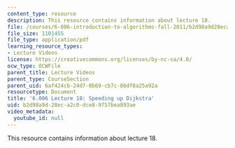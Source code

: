 ```yaml
---
content_type: resource
description: This resource contains information about lecture 18.
file: /courses/6-006-introduction-to-algorithms-fall-2011/b2d98a9d28eca2c0dce89757bea893ae_MIT6_006F11_lec18.pdf
file_size: 1101455
file_type: application/pdf
learning_resource_types:
- Lecture Videos
license: https://creativecommons.org/licenses/by-nc-sa/4.0/
ocw_type: OCWFile
parent_title: Lecture Videos
parent_type: CourseSection
parent_uid: 6af424cb-24d7-0b69-cb7c-86df8a25a92a
resourcetype: Document
title: '6.006 Lecture 18: Speeding up Dijkstra'
uid: b2d98a9d-28ec-a2c0-dce8-9757bea893ae
video_metadata:
  youtube_id: null
---
```

This resource contains information about lecture 18.